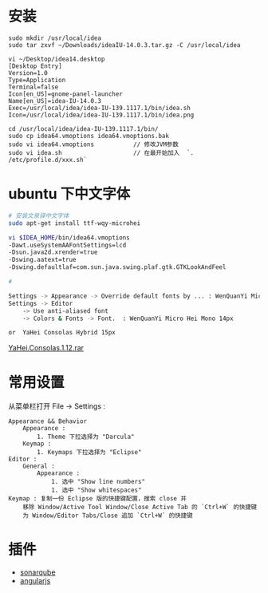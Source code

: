 # 安装

```
sudo mkdir /usr/local/idea
sudo tar zxvf ~/Downloads/ideaIU-14.0.3.tar.gz -C /usr/local/idea

vi ~/Desktop/idea14.desktop
[Desktop Entry]
Version=1.0
Type=Application
Terminal=false
Icon[en_US]=gnome-panel-launcher
Name[en_US]=idea-IU-14.0.3
Exec=/usr/local/idea/idea-IU-139.1117.1/bin/idea.sh
Icon=/usr/local/idea/idea-IU-139.1117.1/bin/idea.png

cd /usr/local/idea/idea-IU-139.1117.1/bin/
sudo cp idea64.vmoptions idea64.vmoptions.bak
sudo vi idea64.vmoptions           // 修改JVM参数
sudo vi idea.sh                    // 在最开始加入  `. /etc/profile.d/xxx.sh`
```



# ubuntu 下中文字体

```sh
# 安装文泉驿中文字体
sudo apt-get install ttf-wqy-microhei

vi $IDEA_HOME/bin/idea64.vmoptions
-Dawt.useSystemAAFontSettings=lcd
-Dsun.java2d.xrender=true
-Dswing.aatext=true 
-Dswing.defaultlaf=com.sun.java.swing.plaf.gtk.GTKLookAndFeel

#

Settings -> Appearance -> Override default fonts by ... : WenQuanYi Micro Hei Mono 13px
Settings -> Editor 
    -> Use anti-aliased font
    -> Colors & Fonts -> Font.  : WenQuanYi Micro Hei Mono 14px

or  YaHei Consolas Hybrid 15px
```
[YaHei.Consolas.1.12.rar](http://files.cnblogs.com/icelyb24/YaHei.Consolas.1.12.rar)





# 常用设置

从菜单栏打开 File -> Settings : 

```
Appearance && Behavior
    Appearance :
        1. Theme 下拉选择为 "Darcula"
    Keymap : 
        1. Keymaps 下拉选择为 "Eclipse"
Editor :
    General :
        Appearance : 
            1. 选中 "Show line numbers"
            1. 选中 "Show whitespaces"
Keymap : 复制一份 Eclipse 版的快捷键配置，搜索 close 并
    移除 Window/Active Tool Window/Close Active Tab 的 `Ctrl+W` 的快捷键
    为 Window/Editor Tabs/Close 追加 `Ctrl+W` 的快捷键
```

# 插件

* [sonarqube](http://plugins.jetbrains.com/plugin/7238?pr=idea)
* [angularjs](http://plugins.jetbrains.com/plugin/6971?pr=idea)